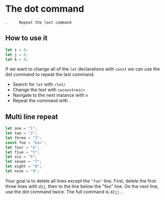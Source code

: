 # The dot command

```vim
.     Repeat the last command
```

## How to use it

```javascript
let i = 0;
let j = 0;
let k = 0;
```

If we want to change all of the `let` declarations with `const`
we can use the dot command to repeat the last command.

- Search for `let` with `/let/`
- Change the text with `cwconst<esc>`
- Navigate to the next instance with `n`
- Repeat the command with `.`

## Multi line repeat

```javascript
let one = "1";
let two = "2";
let three = "3";
const foo = "bar';
let four = "4";
let five = "5";
let six = "6";
let seven = "7";
let eight = "8";
let nine = "9";
```

Your goal is to delete all lines except the `"foo"` line. First, delete the first
three lines with `d2j`, then to the line below the "foo" line. On the next line,
use the dot command twice. The full command is `d2jj..`
